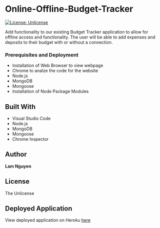 # Online-Offline-Budget-Tracker
[![License: Unlicense](https://img.shields.io/badge/license-Unlicense-blue.svg)](http://unlicense.org/)

Add functionality to our existing Budget Tracker application to allow for offline access and functionality. The user will be able to add expenses and deposits to their budget with or without a connection.

### Prerequisites and Deployment

* Installation of Web Browser to view webpage
* Chrome to analze the code for the website
* Node.js
* MongoDB 
* Mongoose
* Installation of Node Package Modules

## Built With

* Visual Studio Code
* Node.js
* MongoDB
* Mongoose
* Chrome Inspector 

## Author

**Lam Nguyen**

## License

The Unlicense

## Deployed Application

View deployed application on Heroku [here](https://quiet-depths-98445.herokuapp.com/)